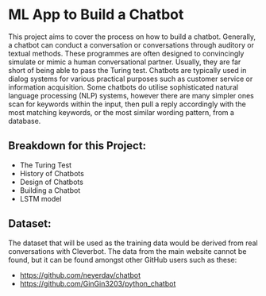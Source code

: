 # ML App to Build a Chatbot

This project aims to cover the process on how to build a chatbot. Generally, a chatbot can conduct a conversation or conversations through auditory or textual methods. These programmes are often designed to convincingly simulate or mimic a human conversational partner. Usually, they are far short of being able to pass the Turing test. Chatbots are typically used in dialog systems for various practical purposes such as customer service or information acquisition. Some chatbots do utilise sophisticated natural language processing (NLP) systems, however there are many simpler ones scan for keywords within the input, then pull a reply accordingly with the most matching keywords, or the most similar wording pattern, from a database.

## Breakdown for this Project:
- The Turing Test
- History of Chatbots
- Design of Chatbots
- Building a Chatbot
- LSTM model

## Dataset:

The dataset that will be used as the training data would be derived from real conversations with Cleverbot. The data from the main website cannot be found, but it can be found amongst other GitHub users such as these:
- https://github.com/neyerdav/chatbot
- https://github.com/GinGin3203/python_chatbot
